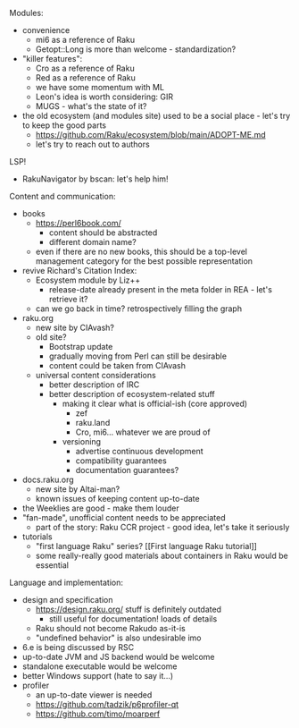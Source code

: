 Modules:
- convenience
	- mi6 as a reference of Raku
	- Getopt::Long is more than welcome - standardization?
- "killer features":
	- Cro as a reference of Raku
	- Red as a reference of Raku
	- we have some momentum with ML
	- Leon's idea is worth considering: GIR
	- MUGS - what's the state of it?
- the old ecosystem (and modules site) used to be a social place - let's try to keep the good parts
	- https://github.com/Raku/ecosystem/blob/main/ADOPT-ME.md
	- let's try to reach out to authors

LSP!
- RakuNavigator by bscan: let's help him!

Content and communication:
- books
	- https://perl6book.com/
		- content should be abstracted
		- different domain name?
	- even if there are no new books, this should be a top-level management category for the best possible representation
- revive Richard's Citation Index:
	- Ecosystem module by Liz++
		- release-date already present in the meta folder in REA - let's retrieve it?
	- can we go back in time? retrospectively filling the graph
- raku.org
	- new site by CIAvash?
	- old site?
		- Bootstrap update
		- gradually moving from Perl can still be desirable
		- content could be taken from CIAvash
	- universal content considerations
		- better description of IRC
		- better description of ecosystem-related stuff
			- making it clear what is official-ish (core approved)
				- zef
				- raku.land
				- Cro, mi6... whatever we are proud of
			- versioning
				- advertise continuous development
				- compatibility guarantees
				- documentation guarantees?
- docs.raku.org
	- new site by Altai-man?
	- known issues of keeping content up-to-date
- the Weeklies are good - make them louder
- "fan-made", unofficial content needs to be appreciated
	- part of the story: Raku CCR project - good idea, let's take it seriously
- tutorials
	- "first language Raku" series? [[First language Raku tutorial]]
	- some really-really good materials about containers in Raku would be essential

Language and implementation:
- design and specification
	- https://design.raku.org/ stuff is definitely outdated
		- still useful for documentation! loads of details
	- Raku should not become Rakudo as-it-is
	- "undefined behavior" is also undesirable imo
- 6.e is being discussed by RSC
- up-to-date JVM and JS backend would be welcome
- standalone executable would be welcome
- better Windows support (hate to say it...)
- profiler
  - an up-to-date viewer is needed
  - https://github.com/tadzik/p6profiler-qt
  - https://github.com/timo/moarperf
